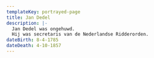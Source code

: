```yaml
---
templateKey: portrayed-page
title: Jan Dedel
description: |-
  Jan Dedel was ongehuwd.
  Hij was secretaris van de Nederlandse Ridderorden.
dateBirth: 8-4-1785
dateDeath: 4-10-1857
---
```

